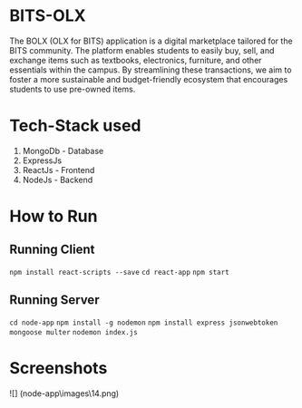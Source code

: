 # BITS-OLX
The BOLX (OLX for BITS) application is a digital marketplace tailored for the BITS community. The platform enables students to easily buy, sell, and exchange items such as textbooks, electronics, furniture, and other essentials within the campus. By streamlining these transactions, we aim to foster a more sustainable and budget-friendly ecosystem that encourages students to use pre-owned items.


#  Tech-Stack used
1. MongoDb - Database
2. ExpressJs
3. ReactJs - Frontend
4. NodeJs - Backend

# How to Run
## Running Client

`npm install react-scripts --save`
`cd react-app`
`npm start`


## Running Server
`cd node-app`
`npm install -g nodemon`
`npm install express jsonwebtoken mongoose multer` 
`nodemon index.js`

# Screenshots
![] (node-app\images\14.png) 